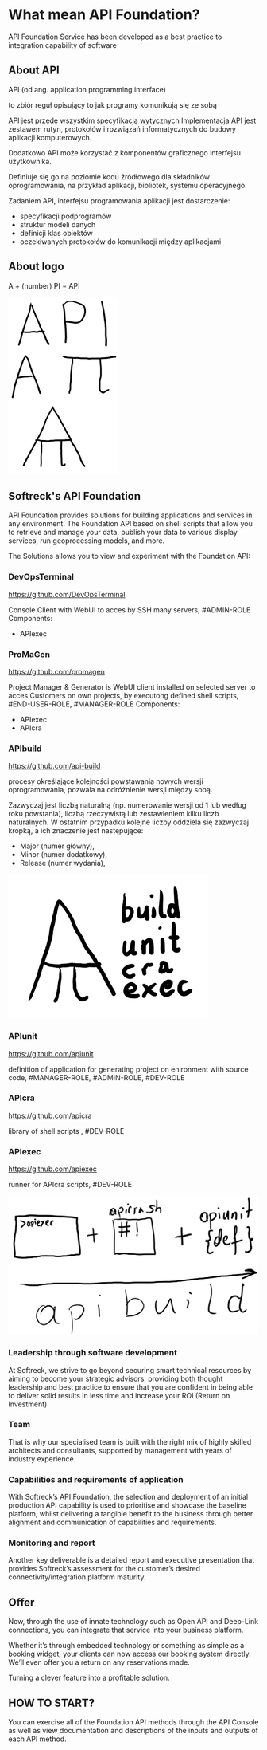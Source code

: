 # What mean API Foundation?

API Foundation Service has been developed as a best practice to integration capability of software

## About API

API (od ang. application programming interface) 

to zbiór reguł opisujący to jak programy komunikują się ze sobą

API jest przede wszystkim specyfikacją wytycznych
Implementacja API jest zestawem rutyn, protokołów i rozwiązań informatycznych do budowy aplikacji komputerowych.

Dodatkowo API może korzystać z komponentów graficznego interfejsu użytkownika. 

Definiuje się go na poziomie kodu źródłowego dla składników oprogramowania, na przykład aplikacji, bibliotek, systemu operacyjnego. 

Zadaniem API, interfejsu programowania aplikacji jest dostarczenie:
  + specyfikacji podprogramów
  + struktur modeli danych
  + definicji klas obiektów
  + oczekiwanych protokołów do komunikacji między aplikacjami
  
## About logo

A + (number) PI = API

![API logo](API.png)
## Softreck's API Foundation

API Foundation provides solutions for building applications and services in any environment.
The Foundation API based on shell scripts that allow you to retrieve and manage your data, publish your data to various display services, run geoprocessing models, and more.

The Solutions allows you to view and experiment with the Foundation API:

### DevOpsTerminal
https://github.com/DevOpsTerminal

Console Client with WebUI to acces by SSH many servers, #ADMIN-ROLE
Components:
+ APIexec

### ProMaGen
https://github.com/promagen

Project Manager & Generator is WebUI client installed on selected server to acces Customers on own projects, by executong defined shell scripts, #END-USER-ROLE, #MANAGER-ROLE
Components:
+ APIexec
+ APIcra


### APIbuild
https://github.com/api-build

procesy określające kolejności powstawania nowych wersji oprogramowania, pozwala na odróżnienie wersji między sobą. 

Zazwyczaj jest liczbą naturalną (np. numerowanie wersji od 1 lub według roku powstania), liczbą rzeczywistą lub zestawieniem kilku liczb naturalnych. W ostatnim przypadku kolejne liczby oddziela się zazwyczaj kropką, a ich znaczenie jest następujące:
+ Major (numer główny),
+ Minor (numer dodatkowy),
+ Release (numer wydania),

![Apibuild1](apibuild1.png)

### APIunit
https://github.com/apiunit

definition of application for generating project on enironment with source code, #MANAGER-ROLE, #ADMIN-ROLE, #DEV-ROLE

### APIcra
https://github.com/apicra

library of shell scripts , #DEV-ROLE

### APIexec
https://github.com/apiexec

runner for APIcra scripts, #DEV-ROLE

![Apibuild2](apibuild2.png)



### Leadership through software development
At Softreck, we strive to go beyond securing smart technical resources by aiming to become your strategic advisors, providing both thought leadership and best practice to ensure that you are confident in being able to deliver solid results in less time and increase your ROI (Return on Investment).

### Team
That is why our specialised team is built with the right mix of highly skilled architects and consultants, supported by management with years of industry experience.

### Capabilities and requirements of application
With Softreck’s API Foundation, the selection and deployment of an initial production API capability is used to prioritise and showcase the baseline platform, whilst delivering a tangible benefit to the business through better alignment and communication of capabilities and requirements.

### Monitoring and report
Another key deliverable is a detailed report and executive presentation that provides Softreck’s assessment for the customer’s desired connectivity/integration platform maturity. 

## Offer

Now, through the use of innate technology such as Open API and Deep-Link connections, you can integrate that service into your business platform.

Whether it’s through embedded technology or something as simple as a booking widget, your clients can now access our booking system directly. 
We’ll even offer you a return on any reservations made.

Turning a clever feature into a profitable solution.


## HOW TO START?
You can exercise all of the Foundation API methods through the API Console as well as view documentation and descriptions of the inputs and outputs of each API method. 
